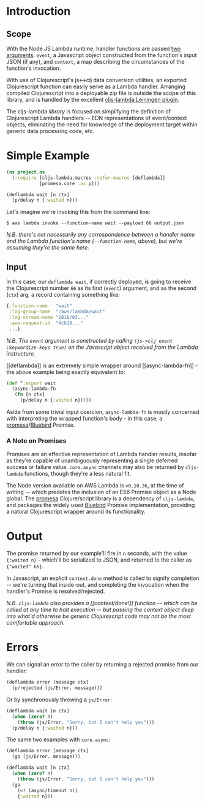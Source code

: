 # Introduction

## Scope

With the Node JS Lambda runtime, handler functions are passed [two
arguments](http://docs.aws.amazon.com/lambda/latest/dg/nodejs-prog-model-handler.html):
`event`, a Javascript object constructed from the function's input JSON (if
any), and `context`, a map describing the circumstances of the function's
invocation.

With use of Clojurescript's js<->clj data conversion utilities, an exported
Clojurescript function can easily serve as a Lambda handler.  Arranging compiled
Clojurescript into a deployable zip file is outside the scope of this library,
and is handled by the excellent [cljs-lambda Leiningen
plugin](https://github.com/nervous-systems/cljs-lambda#plugin-overview).

The cljs-lambda _library_ is focused on simplifying the definition of
Clojurescript Lambda handlers -- EDN representations of event/context objects,
eliminating the need for knowledge of the deployment target within generic data
processing code, etc.

# Simple Example

```clojure
(ns project.ns
  (:require [cljs-lambda.macros :refer-macros [deflambda]]
            [promesa.core :as p]))

(deflambda wait [n ctx]
  (p/delay n {:waited n}))
```

Let's imagine we're invoking this from the command line:

```shell
$ aws lambda invoke --function-name wait --payload 66 output.json
```

_N.B. there's not necessarily any correspondence between a handler name and the
Lambda function's name (`--function-name`, above), but we're assuming they're
the same here._

## Input

In this case, our `deflambda wait`, if correctly deployed, is going to receive
the Clojurescript number `66` as its first (`event`) argument, and as the second
(`ctx`) arg, a record containing something like:

```clojure
{:function-name   "wait"
 :log-group-name  "/aws/lambda/wait"
 :log-stream-name "2016/03..."
 :aws-request-id  "4cb18..."
 ...}
```

_N.B. The `event` argument is constructed by calling `(js->clj event
:keywordize-keys true)` on the Javascript object received from the Lambda
instructure._

[[deflambda]] is an extremely simple wrapper around [[async-lambda-fn]] - the above
example being exactly equivalent to:

```clojure
(def ^:export wait
  (async-lambda-fn
   (fn [n ctx]
     (p/delay n {:waited n}))))
```

Aside from some trivial input coercion, `async-lambda-fn` is mostly concerned
with interpreting the wrapped function's body - in this case, a
[promesa](https://github.com/funcool/promesa)/[Bluebird](http://bluebirdjs.com/docs/api-reference.html)
Promise.

### A Note on Promises

Promises are an effective representation of Lambda handler results, insofar
as they're capable of unambiguously representing a single deferred success or
failure value.  `core.async` channels may also be returned by `cljs-lambda`
functions, though they're a less natural fit.

The Node version available on AWS Lambda is `v0.10.36`, at the time of writing
-- which predates the inclusion of an ES6 Promise object as a Node global.  The
[promesa](https://github.com/funcool/promesa) Clojure/script library is a
dependency of `cljs-lambda`, and packages the widely used
[Bluebird](http://bluebirdjs.com/docs/api-reference.html) Promise
implementation, providing a natural Clojurescript wrapper around its
functionality.

# Output

The promise returned by our example'll fire in `n` seconds, with the value
`{:waited n}` - which'll be serialized to JSON, and returned to the caller as
`{"waited" 66}`.

In Javascript, an explicit `context.done` method is called to signify
completion -- we're turning that inside-out, and completing the invocation when
the handler's Promise is resolved/rejected.

_N.B. `cljs-lambda` also provides a [[context/done!]] function -- which can be
called at any time to halt execution -- but passing the context object deep into
what'd otherwise be generic Clojurescript code may not be the most comfortable
approach._

# Errors

We can signal an error to the caller by returning a rejected promise from our
handler:

```clojure
(deflambda error [message ctx]
  (p/rejected (js/Error. message)))
```

Or by synchronously throwing a `js/Error`:

```clojure
(deflambda wait [n ctx]
  (when (zero? n)
    (throw (js/Error. "Sorry, but I can't help you")))
  (p/delay n {:waited n}))
```

The same two examples with `core.async`:

```clojure
(deflambda error [message ctx]
  (go (js/Error. message)))

(deflambda wait [n ctx]
  (when (zero? n)
    (throw (js/Error. "Sorry, but I can't help you")))
  (go
    (<! (async/timeout n))
    {:waited n}))
```
